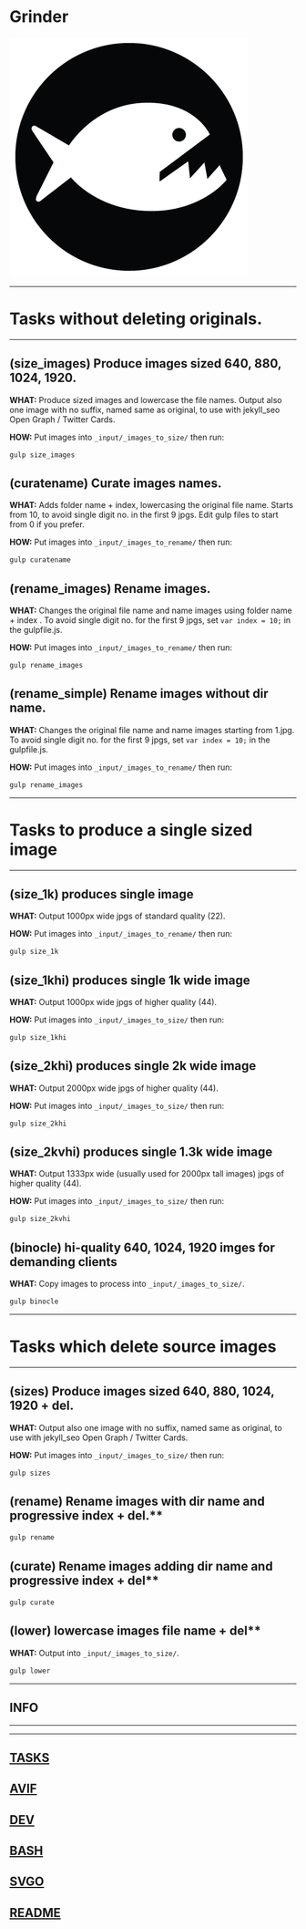 # Grinder

![eat my images, you photoshop alternative!](/piranha.png)

---
# Tasks without deleting originals.
---

## **(size_images)** Produce images sized 640, 880, 1024, 1920.

**WHAT:**
Produce sized images and lowercase the file names. Output also one image with no suffix, named same as original, to use with jekyll_seo Open Graph / Twitter Cards.

**HOW:**
Put images into ```_input/_images_to_size/``` then run:

```sh
gulp size_images
```

## **(curatename)** Curate images names.

**WHAT:**
Adds folder name + index, lowercasing the original file name.
Starts from 10, to avoid single digit no. in the first 9 jpgs.
Edit gulp files to start from 0 if you prefer.

**HOW:**
Put images into ```_input/_images_to_rename/``` then run:

```sh
gulp curatename
```

## **(rename_images)** Rename images.

**WHAT:**
Changes the original file name and name images using folder name + index .
To avoid single digit no. for the first 9 jpgs, set ```var index = 10;``` in the gulpfile.js.

**HOW:**
Put images into ```_input/_images_to_rename/``` then run:

```sh
gulp rename_images
```

## **(rename_simple)** Rename images without dir name.

**WHAT:**
Changes the original file name and name images starting from 1.jpg.
To avoid single digit no. for the first 9 jpgs, set ```var index = 10;``` in the gulpfile.js.

**HOW:**
Put images into ```_input/_images_to_rename/``` then run:

```sh
gulp rename_images
```



---
# Tasks to produce a single sized image
---

## **(size_1k)** produces single image

**WHAT:**
Output 1000px wide jpgs of standard quality (22).

**HOW:**
Put images into ```_input/_images_to_rename/``` then run:

```sh
gulp size_1k
```


## **(size_1khi)** produces single 1k wide image

**WHAT:**
Output 1000px wide jpgs of higher quality (44).

**HOW:**
Put images into ```_input/_images_to_size/``` then run:

```sh
gulp size_1khi
```

## **(size_2khi)** produces single 2k wide image

**WHAT:**
Output 2000px wide jpgs of higher quality (44).

**HOW:**
Put images into ```_input/_images_to_size/``` then run:

```sh
gulp size_2khi
```


## **(size_2kvhi)** produces single 1.3k wide image

**WHAT:**
Output 1333px wide (usually used for 2000px tall images) jpgs of higher quality (44).

**HOW:**
Put images into ```_input/_images_to_size/``` then run:

```sh
gulp size_2kvhi
```


## **(binocle)** hi-quality 640, 1024, 1920 imges for demanding clients

**WHAT:**
Copy images to process into ```_input/_images_to_size/```.

```sh
gulp binocle
```

---
# Tasks which delete source images
---

## **(sizes)** Produce images sized 640, 880, 1024, 1920 + del.

**WHAT:**
Output also one image with no suffix, named same as original, to use with jekyll_seo Open Graph / Twitter Cards.

**HOW:**
Put images into ```_input/_images_to_size/``` then run:

```sh
gulp sizes
```

## **(rename)** Rename images with dir name and progressive index + del.**

```sh
gulp rename
```

## **(curate)** Rename images adding dir name and progressive index + del**

```sh
gulp curate
```

## **(lower)** lowercase images file name + del**

**WHAT:**
Output into ```_input/_images_to_size/```.

```sh
gulp lower
```




---
## INFO
---

---
[TASKS](tasks.md)
---
[AVIF](avif.md)
---
[DEV](dev.md)
---
[BASH](bash.md)
---
[SVGO](svg.md)
---
[README](readme.md)
---
